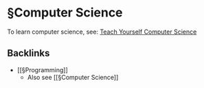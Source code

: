# §Computer Science
To learn computer science, see: [Teach Yourself Computer Science](https://teachyourselfcs.com/)

## Backlinks
* [[§Programming]]
	* Also see [[§Computer Science]]

<!-- {BearID:B7C27BDF-A38F-46C2-BEEC-3A36AB4E5FAA-43256-00000151D128090E} -->

